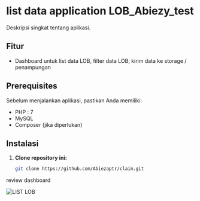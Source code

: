 # list data application LOB_Abiezy_test

Deskripsi singkat tentang aplikasi.

## Fitur

- Dashboard untuk list data LOB, filter data LOB, kirim data ke storage / penampungan

## Prerequisites

Sebelum menjalankan aplikasi, pastikan Anda memiliki:

- PHP : 7
- MySQL
- Composer (jika diperlukan)

## Instalasi

1. **Clone repository ini:**
   ```bash
   git clone https://github.com/Abiezaptr/claim.git


review dashboard

![LIST LOB](https://github.com/user-attachments/assets/7449bf70-abf0-4fa5-b0f2-4200165ee306)

